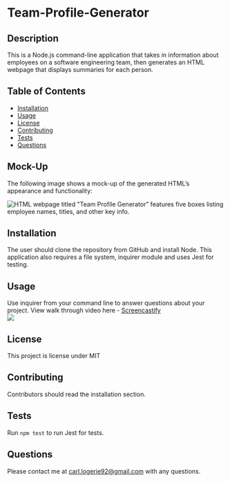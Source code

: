# Team-Profile-Generator

## Description

This is a Node.js command-line application that takes in information about employees on a software engineering team, then generates an HTML webpage that displays summaries for each person.

## Table of Contents
* [Installation](#installation)
* [Usage](#usage)
* [License](#license)
* [Contributing](#contributing)
* [Tests](#tests)
* [Questions](#questions)

## Mock-Up

The following image shows a mock-up of the generated HTML’s appearance and functionality:

![HTML webpage titled "Team Profile Generator” features five boxes listing employee names, titles, and other key info.]()



## Installation 
The user should clone the repository from GitHub and install Node. This application also requires a file system, inquirer module and uses Jest for testing. 

## Usage 
Use inquirer from your command line to answer questions about your project.
View walk through video here - [Screencastify]()<br>
<img src="./images/">

## License 
This project is license under MIT

## Contributing 
Contributors should read the installation section. 

## Tests
Run `npm test` to run Jest for tests. 

## Questions
Please contact me at carl.logerie92@gmail.com with any questions.